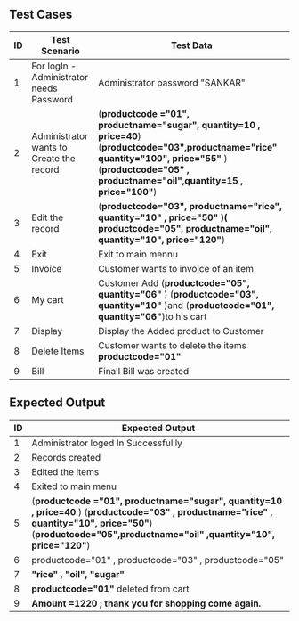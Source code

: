 ## Test Cases 
|   ID   |        Test Scenario           |          Test Data              |
|   --  |      ----------------------          |          ---------              |
|   1    |       For logIn - Administrator needs   Password              |  Administrator password "SANKAR"    |
|   2    |    Administrator wants to Create the record         |(__productcode ="01", productname="sugar", quantity=10 , price=40__) (__productcode="03",productname="rice" quantity="100", price="55"__ ) (__productcode="05" , productname="oil",quantity=15 , price="100"__) |
|   3    |       Edit the record         |(__productcode="03", productname="rice", quantity="10" , price="50" )( productcode="05", productname="oil", quantity="10", price="120"__)|
|  4     |           Exit | Exit to main mennu|
|  5     |         Invoice | Customer wants to invoice of an item |
|  6     |      My cart|Customer Add  (__productcode="05", quantity="06"__ ) (__productcode="03", quantity="10"__ )and (__productcode="01", quantity="06"__)to his cart |
| 7      |  Display   | Display the Added product to Customer  |
|8| Delete Items|  Customer wants to delete the items  __productcode="01"__|
|9| Bill | Finall Bill was created|

## Expected Output
|  ID   |  Expected Output |
|  --   |  --------------  |
|  1    | Administrator loged In Successfullly|
|  2    | Records created  |
| 3|  Edited the items|
|4| Exited to main menu|
|5|(__productcode ="01", productname="sugar", quantity=10 , price=40__ ) (__productcode="03" , productname="rice" , quantity="10", price="50"__) (__productcode="05",productname="oil" ,quantity="10", price="120"__)|
| 6|productcode="01" , productcode="03" , productcode="05"|
|7| __"rice" , "oil", "sugar"__|
|8|__productcode="01"__ deleted from cart|
|9| __Amount =1220   ; thank you for shopping come again.__
